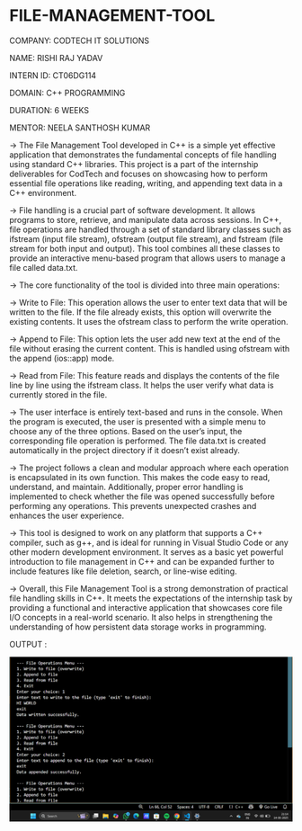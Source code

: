# FILE-MANAGEMENT-TOOL

COMPANY: CODTECH IT SOLUTIONS

NAME: RISHI RAJ YADAV

INTERN ID: CT06DG114

DOMAIN: C++ PROGRAMMING

DURATION: 6 WEEKS

MENTOR: NEELA SANTHOSH KUMAR

-> The File Management Tool developed in C++ is a simple yet effective application that demonstrates the fundamental concepts of file handling using standard C++ libraries. This project is a     part of the internship deliverables for CodTech and focuses on showcasing how to perform essential file operations like reading, writing, and appending text data in a C++ environment.

-> File handling is a crucial part of software development. It allows programs to store, retrieve, and manipulate data across sessions. In C++, file operations are handled through a set of       standard library classes such as ifstream (input file stream), ofstream (output file stream), and fstream (file stream for both input and output). This tool combines all these classes to      provide an interactive menu-based program that allows users to manage a file called data.txt.

-> The core functionality of the tool is divided into three main operations:

-> Write to File: This operation allows the user to enter text data that will be written to the file. If the file already exists, this option will overwrite the existing contents. It uses the    ofstream class to perform the write operation.

-> Append to File: This option lets the user add new text at the end of the file without erasing the current content. This is handled using ofstream with the append (ios::app) mode.

-> Read from File: This feature reads and displays the contents of the file line by line using the ifstream class. It helps the user verify what data is currently stored in the file.

-> The user interface is entirely text-based and runs in the console. When the program is executed, the user is presented with a simple menu to choose any of the three options. Based on the      user’s input, the corresponding file operation is performed. The file data.txt is created automatically in the project directory if it doesn’t exist already.

-> The project follows a clean and modular approach where each operation is encapsulated in its own function. This makes the code easy to read, understand, and maintain. Additionally, proper     error handling is implemented to check whether the file was opened successfully before performing any operations. This prevents unexpected crashes and enhances the user experience.

-> This tool is designed to work on any platform that supports a C++ compiler, such as g++, and is ideal for running in Visual Studio Code or any other modern development environment. It         serves as a basic yet powerful introduction to file management in C++ and can be expanded further to include features like file deletion, search, or line-wise editing.

-> Overall, this File Management Tool is a strong demonstration of practical file handling skills in C++. It meets the expectations of the internship task by providing a functional and           interactive application that showcases core file I/O concepts in a real-world scenario. It also helps in strengthening the understanding of how persistent data storage works in programming.

OUTPUT :

![image](https://github.com/Rishirajyadav-rry/File-Management-Tool/blob/main/img1.png)
